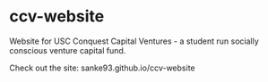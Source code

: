 ccv-website
===========

Website for USC Conquest Capital Ventures - a student run socially conscious venture capital fund.

Check out the site: sanke93.github.io/ccv-website
